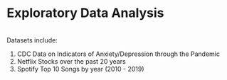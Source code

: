 # Exploratory Data Analysis 
<br>
Datasets include: 

1. CDC Data on Indicators of Anxiety/Depression through the Pandemic
2. Netflix Stocks over the past 20 years
3. Spotify Top 10 Songs by year (2010 - 2019)
